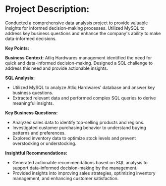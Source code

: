 # Project Description:
Conducted a comprehensive data analysis project to provide valuable insights for informed decision-making processes. Utilized MySQL to address key business questions and enhance the company's ability to make data-informed decisions.

**Key Points:**

**Business Context:**
Atliq Hardwares management identified the need for quick and data-informed decision-making.
Designed a SQL challenge to address this need and provide actionable insights.

**SQL Analysis:**
* Utilized MySQL to analyze Atliq Hardwares' database and answer key business questions.
* Extracted relevant data and performed complex SQL queries to derive meaningful insights.

**Key Business Questions:**
* Analyzed sales data to identify top-selling products and regions.
* Investigated customer purchasing behavior to understand buying patterns and preferences.
* Explored inventory data to optimize stock levels and prevent overstocking or understocking.

**Insightful Recommendations:**
* Generated actionable recommendations based on SQL analysis to support data-informed decision-making by the management.
* Provided insights into improving sales strategies, optimizing inventory management, and enhancing customer satisfaction.
